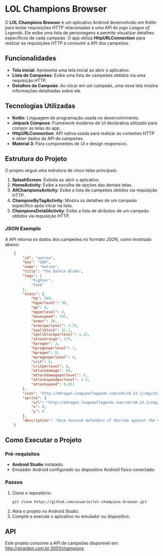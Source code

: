 # LOL Champions Browser

O **LOL Champions Browser** é um aplicativo Android desenvolvido em Kotlin para testar requisições HTTP relacionadas a uma API do jogo *League of Legends*. Ele exibe uma lista de personagens e permite visualizar detalhes específicos de cada campeão. O app utiliza **HttpURLConnection** para realizar as requisições HTTP e consumir a API dos campeões.

## Funcionalidades

- **Tela inicial**: Apresenta uma tela inicial ao abrir o aplicativo.
- **Lista de Campeões**: Exibe uma lista de campeões obtidos via uma requisição HTTP.
- **Detalhes do Campeão**: Ao clicar em um campeão, uma nova tela mostra informações detalhadas sobre ele.

## Tecnologias Utilizadas

- **Kotlin**: Linguagem de programação usada no desenvolvimento.
- **Jetpack Compose**: Framework moderno de UI declarativa utilizado para compor as telas do app.
- **HttpURLConnection**: API nativa usada para realizar as conexões HTTP e obter dados da API de campeões.
- **Material 3**: Para componentes de UI e design responsivo.

## Estrutura do Projeto

O projeto segue uma estrutura de cinco telas principais:

1. **SplashScreen**: Exibida ao abrir o aplicativo.
2. **HomeActivity**: Exibe a escolha de opções das demais telas.
3. **AllChampionsActivity**: Exibe a lista de campeões obtidos via requisição HTTP.
4. **ChampionByTagActivity**: Mostra os detalhes de um campeão específico após clicar na lista.
5. **ChampionsDetailActivity**: Exibe a lista de atributos de um campeão obtidos via requisição HTTP.

### JSON Exemplo
A API retorna os dados dos campeões no formato JSON, como mostrado abaixo:

```json
    {
        "id": "aatrox",
        "key": "266",
        "name": "Aatrox",
        "title": "the Darkin Blade",
        "tags": [
            "Fighter",
            "Tank"
        ],
        "stats": {
            "hp": 580,
            "hpperlevel": 90,
            "mp": 0,
            "mpperlevel": 0,
            "movespeed": 345,
            "armor": 38,
            "armorperlevel": 3.25,
            "spellblock": 32.1,
            "spellblockperlevel": 1.25,
            "attackrange": 175,
            "hpregen": 3,
            "hpregenperlevel": 1,
            "mpregen": 0,
            "mpregenperlevel": 0,
            "crit": 0,
            "critperlevel": 0,
            "attackdamage": 60,
            "attackdamageperlevel": 5,
            "attackspeedperlevel": 2.5,
            "attackspeed": 0.651
        },
        "icon": "http://ddragon.leagueoflegends.com/cdn/10.23.1/img/champion/Aatrox.png",
        "sprite": {
            "url": "http://ddragon.leagueoflegends.com/cdn/10.23.1/img/sprite/champion0.png",
            "x": 0,
            "y": 0
        },
        "description": "Once honored defenders of Shurima against the Void, Aatrox and his brethren would eventually become an even greater threat to Runeterra, and were defeated only by cunning mortal sorcery. But after centuries of imprisonment, Aatrox was the first to find..."
    }
```

## Como Executar o Projeto

### Pré-requisitos
- **Android Studio** instalado.
- Emulador Android configurado ou dispositivo Android físico conectado.

### Passos
1. Clone o repositório:
   ```bash
   git clone https://github.com/usuario/lol-champions-browser.git
   ```
2. Abra o projeto no Android Studio.
3. Compile e execute o aplicativo no emulador ou dispositivo.


## API  
Este projeto consome a API de campeões disponível em:
http://girardon.com.br:3001/champions
